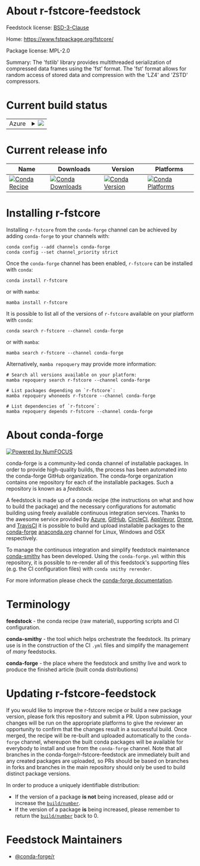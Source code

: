 About r-fstcore-feedstock
=========================

Feedstock license: [BSD-3-Clause](https://github.com/conda-forge/r-fstcore-feedstock/blob/main/LICENSE.txt)

Home: https://www.fstpackage.org/fstcore/

Package license: MPL-2.0

Summary: The 'fstlib' library provides multithreaded serialization of compressed data frames using the 'fst' format. The 'fst' format allows for random access of stored data and compression with the 'LZ4' and 'ZSTD' compressors.

Current build status
====================


<table>
    
  <tr>
    <td>Azure</td>
    <td>
      <details>
        <summary>
          <a href="https://dev.azure.com/conda-forge/feedstock-builds/_build/latest?definitionId=15536&branchName=main">
            <img src="https://dev.azure.com/conda-forge/feedstock-builds/_apis/build/status/r-fstcore-feedstock?branchName=main">
          </a>
        </summary>
        <table>
          <thead><tr><th>Variant</th><th>Status</th></tr></thead>
          <tbody><tr>
              <td>linux_64_r_base4.2</td>
              <td>
                <a href="https://dev.azure.com/conda-forge/feedstock-builds/_build/latest?definitionId=15536&branchName=main">
                  <img src="https://dev.azure.com/conda-forge/feedstock-builds/_apis/build/status/r-fstcore-feedstock?branchName=main&jobName=linux&configuration=linux%20linux_64_r_base4.2" alt="variant">
                </a>
              </td>
            </tr><tr>
              <td>linux_64_r_base4.3</td>
              <td>
                <a href="https://dev.azure.com/conda-forge/feedstock-builds/_build/latest?definitionId=15536&branchName=main">
                  <img src="https://dev.azure.com/conda-forge/feedstock-builds/_apis/build/status/r-fstcore-feedstock?branchName=main&jobName=linux&configuration=linux%20linux_64_r_base4.3" alt="variant">
                </a>
              </td>
            </tr><tr>
              <td>osx_64_r_base4.2</td>
              <td>
                <a href="https://dev.azure.com/conda-forge/feedstock-builds/_build/latest?definitionId=15536&branchName=main">
                  <img src="https://dev.azure.com/conda-forge/feedstock-builds/_apis/build/status/r-fstcore-feedstock?branchName=main&jobName=osx&configuration=osx%20osx_64_r_base4.2" alt="variant">
                </a>
              </td>
            </tr><tr>
              <td>osx_64_r_base4.3</td>
              <td>
                <a href="https://dev.azure.com/conda-forge/feedstock-builds/_build/latest?definitionId=15536&branchName=main">
                  <img src="https://dev.azure.com/conda-forge/feedstock-builds/_apis/build/status/r-fstcore-feedstock?branchName=main&jobName=osx&configuration=osx%20osx_64_r_base4.3" alt="variant">
                </a>
              </td>
            </tr><tr>
              <td>osx_arm64_r_base4.2</td>
              <td>
                <a href="https://dev.azure.com/conda-forge/feedstock-builds/_build/latest?definitionId=15536&branchName=main">
                  <img src="https://dev.azure.com/conda-forge/feedstock-builds/_apis/build/status/r-fstcore-feedstock?branchName=main&jobName=osx&configuration=osx%20osx_arm64_r_base4.2" alt="variant">
                </a>
              </td>
            </tr><tr>
              <td>osx_arm64_r_base4.3</td>
              <td>
                <a href="https://dev.azure.com/conda-forge/feedstock-builds/_build/latest?definitionId=15536&branchName=main">
                  <img src="https://dev.azure.com/conda-forge/feedstock-builds/_apis/build/status/r-fstcore-feedstock?branchName=main&jobName=osx&configuration=osx%20osx_arm64_r_base4.3" alt="variant">
                </a>
              </td>
            </tr><tr>
              <td>win_64</td>
              <td>
                <a href="https://dev.azure.com/conda-forge/feedstock-builds/_build/latest?definitionId=15536&branchName=main">
                  <img src="https://dev.azure.com/conda-forge/feedstock-builds/_apis/build/status/r-fstcore-feedstock?branchName=main&jobName=win&configuration=win%20win_64_" alt="variant">
                </a>
              </td>
            </tr>
          </tbody>
        </table>
      </details>
    </td>
  </tr>
</table>

Current release info
====================

| Name | Downloads | Version | Platforms |
| --- | --- | --- | --- |
| [![Conda Recipe](https://img.shields.io/badge/recipe-r--fstcore-green.svg)](https://anaconda.org/conda-forge/r-fstcore) | [![Conda Downloads](https://img.shields.io/conda/dn/conda-forge/r-fstcore.svg)](https://anaconda.org/conda-forge/r-fstcore) | [![Conda Version](https://img.shields.io/conda/vn/conda-forge/r-fstcore.svg)](https://anaconda.org/conda-forge/r-fstcore) | [![Conda Platforms](https://img.shields.io/conda/pn/conda-forge/r-fstcore.svg)](https://anaconda.org/conda-forge/r-fstcore) |

Installing r-fstcore
====================

Installing `r-fstcore` from the `conda-forge` channel can be achieved by adding `conda-forge` to your channels with:

```
conda config --add channels conda-forge
conda config --set channel_priority strict
```

Once the `conda-forge` channel has been enabled, `r-fstcore` can be installed with `conda`:

```
conda install r-fstcore
```

or with `mamba`:

```
mamba install r-fstcore
```

It is possible to list all of the versions of `r-fstcore` available on your platform with `conda`:

```
conda search r-fstcore --channel conda-forge
```

or with `mamba`:

```
mamba search r-fstcore --channel conda-forge
```

Alternatively, `mamba repoquery` may provide more information:

```
# Search all versions available on your platform:
mamba repoquery search r-fstcore --channel conda-forge

# List packages depending on `r-fstcore`:
mamba repoquery whoneeds r-fstcore --channel conda-forge

# List dependencies of `r-fstcore`:
mamba repoquery depends r-fstcore --channel conda-forge
```


About conda-forge
=================

[![Powered by
NumFOCUS](https://img.shields.io/badge/powered%20by-NumFOCUS-orange.svg?style=flat&colorA=E1523D&colorB=007D8A)](https://numfocus.org)

conda-forge is a community-led conda channel of installable packages.
In order to provide high-quality builds, the process has been automated into the
conda-forge GitHub organization. The conda-forge organization contains one repository
for each of the installable packages. Such a repository is known as a *feedstock*.

A feedstock is made up of a conda recipe (the instructions on what and how to build
the package) and the necessary configurations for automatic building using freely
available continuous integration services. Thanks to the awesome service provided by
[Azure](https://azure.microsoft.com/en-us/services/devops/), [GitHub](https://github.com/),
[CircleCI](https://circleci.com/), [AppVeyor](https://www.appveyor.com/),
[Drone](https://cloud.drone.io/welcome), and [TravisCI](https://travis-ci.com/)
it is possible to build and upload installable packages to the
[conda-forge](https://anaconda.org/conda-forge) [anaconda.org](https://anaconda.org/)
channel for Linux, Windows and OSX respectively.

To manage the continuous integration and simplify feedstock maintenance
[conda-smithy](https://github.com/conda-forge/conda-smithy) has been developed.
Using the ``conda-forge.yml`` within this repository, it is possible to re-render all of
this feedstock's supporting files (e.g. the CI configuration files) with ``conda smithy rerender``.

For more information please check the [conda-forge documentation](https://conda-forge.org/docs/).

Terminology
===========

**feedstock** - the conda recipe (raw material), supporting scripts and CI configuration.

**conda-smithy** - the tool which helps orchestrate the feedstock.
                   Its primary use is in the construction of the CI ``.yml`` files
                   and simplify the management of *many* feedstocks.

**conda-forge** - the place where the feedstock and smithy live and work to
                  produce the finished article (built conda distributions)


Updating r-fstcore-feedstock
============================

If you would like to improve the r-fstcore recipe or build a new
package version, please fork this repository and submit a PR. Upon submission,
your changes will be run on the appropriate platforms to give the reviewer an
opportunity to confirm that the changes result in a successful build. Once
merged, the recipe will be re-built and uploaded automatically to the
`conda-forge` channel, whereupon the built conda packages will be available for
everybody to install and use from the `conda-forge` channel.
Note that all branches in the conda-forge/r-fstcore-feedstock are
immediately built and any created packages are uploaded, so PRs should be based
on branches in forks and branches in the main repository should only be used to
build distinct package versions.

In order to produce a uniquely identifiable distribution:
 * If the version of a package **is not** being increased, please add or increase
   the [``build/number``](https://docs.conda.io/projects/conda-build/en/latest/resources/define-metadata.html#build-number-and-string).
 * If the version of a package **is** being increased, please remember to return
   the [``build/number``](https://docs.conda.io/projects/conda-build/en/latest/resources/define-metadata.html#build-number-and-string)
   back to 0.

Feedstock Maintainers
=====================

* [@conda-forge/r](https://github.com/conda-forge/r/)

